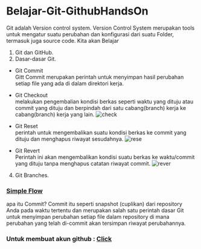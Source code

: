 # Belajar-Git-GithubHandsOn
Git adalah Version control system.
Version Control System merupakan tools untuk mengatur suatu perubahan dan konfigurasi dari suatu Folder, termasuk juga source code. 
Kita akan Belajar
1. Git dan GitHub.
2. Dasar-dasar Git.
- Git Commit <br/>
Gitt Commit merupakan perintah untuk menyimpan hasil perubahan setiap file yang ada di dalam direktori kerja.  
- Git Checkout <br/>
melakukan pengembalian kondisi berkas seperti waktu yang dituju atau commit yang dituju dan berpindah dari satu cabang(branch) kerja ke cabang(branch) kerja yang lain.
 ![check](https://github.com/user-attachments/assets/85c7ed26-291b-4801-b67a-98a38f16b6ea)


- Git Reset <br/>
perintah untuk mengembalikan suatu kondisi berkas ke commit yang dituju dan menghapus riwayat sesudahnya.
![rese](https://github.com/user-attachments/assets/7a6f784f-3f00-4704-b38f-3bfe63d51c63)
  
-  Git Revert <br/>
Perintah ini akan mengembalikan kondisi suatu berkas ke waktu/commit yang dituju tanpa menghapus catatan riwayat commit.
![rever](https://github.com/user-attachments/assets/17590d2a-53e0-403a-bd0f-9762b0426e3c)

4. Git Branches.
### <a href="https://drive.google.com/file/d/1USx6VW8Eusdefd8oulrUZ58ufyu_s_Z-/view?usp=sharing">Simple Flow</a>

 apa itu Commit?
 Commit itu seperti snapshot (cuplikan) dari repository Anda pada waktu tertentu dan merupakan salah satu perintah dasar Git untuk menyimpan perubahan setiap file dalam repository di mana perubahan yang telah di-commit akan tersimpan riwayat perubahannya. 

### Untuk membuat akun github : <a href="https://github.com/signup">Click</a>
